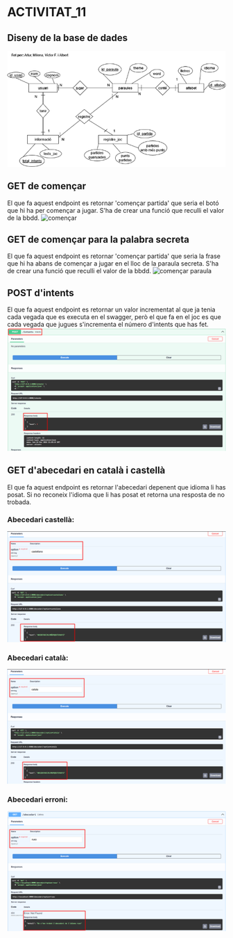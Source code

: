 # ACTIVITAT_11

## Diseny de la base de dades
![Diseño de la base de datos](img/Activitat11.drawio.png)

## GET de començar
El que fa aquest endpoint es retornar 'començar partida' que seria el botó que hi ha per començar a jugar. S'ha de crear una funció que reculli el valor de la bbdd.
![començar](img/començar.png)

## GET de començar para la palabra secreta
El que fa aquest endpoint es retornar 'començar partida' que seria la frase que hi ha abans de començar a jugar en el lloc de la paraula secreta. S'ha de crear una funció que reculli el valor de la bbdd.
![començar paraula](img/començar_paraula.png)

## POST d'intents
El que fa aquest endpoint es retornar un valor incrementat al que ja tenia cada vegada que es executa en el swagger, però el que fa en el joc es que cada vegada que jugues s'incrementa el número d'intents que has fet.
![intents](img/intents.png)

## GET d'abecedari en català i castellà
El que fa aquest endpoint es retornar l'abecedari depenent que idioma li has posat. Si no reconeix l'idioma que li has posat et retorna una resposta de no trobada.
### Abecedari castellà:
![castellà](img/abecedari_cast.png)
### Abecedari català:
![català](img/abecedari_cat.png)
### Abecedari erroni:
![rus](img/error_abecedari.png)